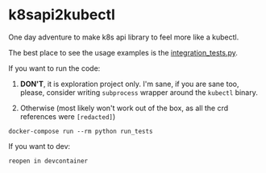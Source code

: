 # k8sapi2kubectl

One day adventure to make k8s api library to feel more like a kubectl.

The best place to see the usage examples is the [integration_tests.py](https://github.com/Evedel/k8sapi2kubectl/blob/main/tests/integration_tests.py#L14).

If you want to run the code:
1. **DON'T**, it is exploration project only. I'm sane, if you are sane too, please, consider writing `subprocess` wrapper around the `kubectl` binary.

2. Otherwise (most likely won't work out of the box, as all the crd references were `[redacted]`)
```
docker-compose run --rm python run_tests
```

If you want to dev:
```
reopen in devcontainer
```
